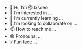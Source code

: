 - 👋 Hi, I’m @0xsdeo
- 👀 I’m interested in ...
- 🌱 I’m currently learning ...
- 💞️ I’m looking to collaborate on ...
- 📫 How to reach me ...
- 😄 Pronouns: ...
- ⚡ Fun fact: ...

<!---
0xsdeo/0xsdeo is a ✨ special ✨ repository because its `README.md` (this file) appears on your GitHub profile.
You can click the Preview link to take a look at your changes.
--->
